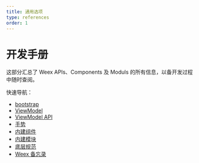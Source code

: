 ```yaml
---
title: 通用选项
type: references
order: 1
---
```


# 开发手册

这部分汇总了 Weex APIs、Components 及 Moduls 的所有信息，以备开发过程中随时查阅。

快速导航：

- [bootstrap](./bootstrap.md)
- [ViewModel](./component-defs.md)
- [ViewModel API](./api.md)
- [手势](./gesture.md)
- [内建组件](./components/div.md)
- [内建模块](./modules/dom.md)
- [底层规范](./specs/js-bundle-format.md)
- [Weex 备忘录](./cheatsheet.md)